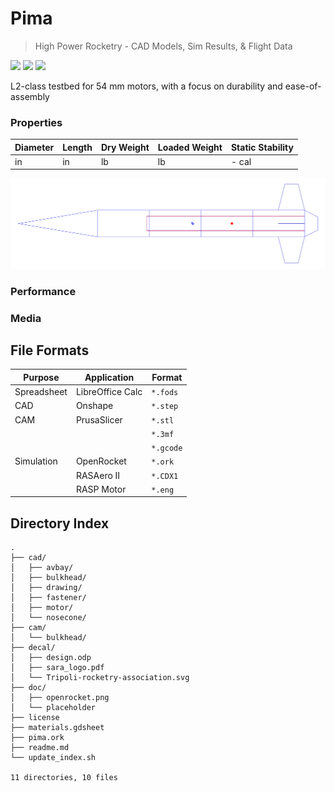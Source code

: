 # Pima

> High Power Rocketry - CAD Models, Sim Results, & Flight Data

![](https://img.shields.io/badge/CAD-Onshape-lightgrey.svg)
![](https://img.shields.io/github/license/rdoddanavar/hpr-model.svg)
![](https://img.shields.io/github/repo-size/rdoddanavar/hpr-model.svg)

L2-class testbed for 54 mm motors, with a focus on durability and ease-of-assembly

### Properties

| Diameter | Length | Dry Weight | Loaded Weight | Static Stability |
|----------|--------|------------|---------------|------------------|
| in       | in     | lb         | lb            | - cal            |

![alt text](doc/openrocket.png "OpenRocket")

### Performance

### Media

## File Formats

| Purpose     | Application      | Format    |
|-------------|------------------|-----------|
| Spreadsheet | LibreOffice Calc | `*.fods`  |
| CAD         | Onshape          | `*.step`  |
| CAM         | PrusaSlicer      | `*.stl`   |
|             |                  | `*.3mf`   |
|             |                  | `*.gcode` |
| Simulation  | OpenRocket       | `*.ork`   |
|             | RASAero II       | `*.CDX1`  |
|             | RASP Motor       | `*.eng`   |

## Directory Index

```
.
├── cad/
│   ├── avbay/
│   ├── bulkhead/
│   ├── drawing/
│   ├── fastener/
│   ├── motor/
│   └── nosecone/
├── cam/
│   └── bulkhead/
├── decal/
│   ├── design.odp
│   ├── sara_logo.pdf
│   └── Tripoli-rocketry-association.svg
├── doc/
│   ├── openrocket.png
│   └── placeholder
├── license
├── materials.gdsheet
├── pima.ork
├── readme.md
└── update_index.sh

11 directories, 10 files
```

